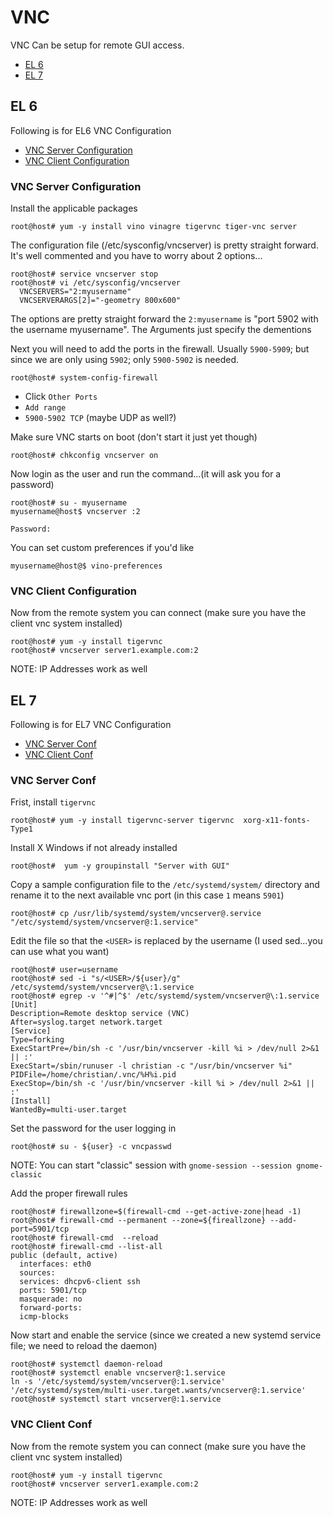 # VNC

VNC Can be setup for remote GUI access.

* [EL 6](#el-6)
* [EL 7](#el-7)

## EL 6

Following is for EL6 VNC Configuration


* [VNC Server Configuration](#vnc-server-configuration)
* [VNC Client Configuration](#vnc-client-configuration)

### VNC Server Configuration

Install the applicable packages

```
root@host# yum -y install vino vinagre tigervnc tiger-vnc server
```

The configuration file (/etc/sysconfig/vncserver) is pretty straight forward. It's well commented and you have to worry about 2 options...

```
root@host# service vncserver stop
root@host# vi /etc/sysconfig/vncserver
  VNCSERVERS="2:myusername"
  VNCSERVERARGS[2]="-geometry 800x600"
```

The options are pretty straight forward the `2:myusername` is "port 5902 with the username myusername". The Arguments just specify the dementions

Next you will need to add the ports in the firewall. Usually `5900-5909`; but since we are only using `5902`; only `5900-5902` is needed.

```
root@host# system-config-firewall
```
* Click `Other Ports`
* `Add range`
* `5900-5902 TCP` (maybe UDP as well?)

Make sure VNC starts on boot (don't start it just yet though)

```
root@host# chkconfig vncserver on
```

Now login as the user and run the command...(it will ask you for a password)

```
root@host# su - myusername
myusername@host$ vncserver :2

Password:
```

You can set custom preferences if you'd like

```
myusername@host@$ vino-preferences
```

### VNC Client Configuration

Now from the remote system you can connect (make sure you have the client vnc system installed)

```
root@host# yum -y install tigervnc
root@host# vncserver server1.example.com:2
```

NOTE: IP Addresses work as well


## EL 7

Following is for EL7 VNC Configuration

* [VNC Server Conf](#vnc-server-conf)
* [VNC Client Conf](#vnc-client-conf)

### VNC Server Conf

Frist, install `tigervnc`

```
root@host# yum -y install tigervnc-server tigervnc  xorg-x11-fonts-Type1
```

Install X Windows if not already installed

```
root@host#  yum -y groupinstall "Server with GUI"
```



Copy a sample configuration file to the `/etc/systemd/system/` directory and rename it to the next available vnc port (in this case `1` means `5901`)

```
root@host# cp /usr/lib/systemd/system/vncserver@.service "/etc/systemd/system/vncserver@:1.service"
```

Edit the file so that the `<USER>` is replaced by the username (I used sed...you can use what you want)

```
root@host# user=username
root@host# sed -i "s/<USER>/${user}/g" /etc/systemd/system/vncserver@\:1.service
root@host# egrep -v '^#|^$' /etc/systemd/system/vncserver@\:1.service
[Unit]
Description=Remote desktop service (VNC)
After=syslog.target network.target
[Service]
Type=forking
ExecStartPre=/bin/sh -c '/usr/bin/vncserver -kill %i > /dev/null 2>&1 || :'
ExecStart=/sbin/runuser -l christian -c "/usr/bin/vncserver %i"
PIDFile=/home/christian/.vnc/%H%i.pid
ExecStop=/bin/sh -c '/usr/bin/vncserver -kill %i > /dev/null 2>&1 || :'
[Install]
WantedBy=multi-user.target
```

Set the password for the user logging in

```
root@host# su - ${user} -c vncpasswd
```

NOTE: You can start "classic" session with `gnome-session --session gnome-classic`

Add the proper firewall rules

```
root@host# firewallzone=$(firewall-cmd --get-active-zone|head -1)
root@host# firewall-cmd --permanent --zone=${fireallzone} --add-port=5901/tcp
root@host# firewall-cmd  --reload
root@host# firewall-cmd --list-all
public (default, active)
  interfaces: eth0
  sources:
  services: dhcpv6-client ssh
  ports: 5901/tcp
  masquerade: no
  forward-ports:
  icmp-blocks
```

Now start and enable the service (since we created a new systemd service file; we need to reload the daemon)

```
root@host# systemctl daemon-reload
root@host# systemctl enable vncserver@:1.service
ln -s '/etc/systemd/system/vncserver@:1.service' '/etc/systemd/system/multi-user.target.wants/vncserver@:1.service'
root@host# systemctl start vncserver@:1.service
```

### VNC Client Conf


Now from the remote system you can connect (make sure you have the client vnc system installed)

```
root@host# yum -y install tigervnc
root@host# vncserver server1.example.com:2
```

NOTE: IP Addresses work as well
